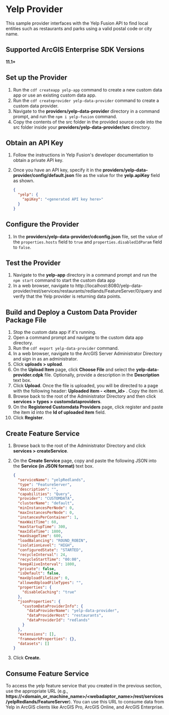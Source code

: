 # Yelp Provider

This sample provider interfaces with the Yelp Fusion API to find local
entities such as restaurants and parks using a valid postal code or city
name.

## Supported ArcGIS Enterprise SDK Versions
**11.1+**

## Set up the Provider

1.  Run the `cdf createapp yelp-app` command to create a new custom data
    app or use an existing custom data app.
2.  Run the `cdf createprovider yelp-data-provider` command to create a
    custom data provider.
3.  Navigate to the **providers/yelp-data-provider** directory in a
    command prompt, and run the `npm i yelp-fusion` command.
4.  Copy the contents of the src folder in the provided source code into
    the src folder inside your **providers/yelp-data-provider/src**
    directory.

## Obtain an API Key

1.  Follow the instructions in Yelp Fusion's developer documentation to
    obtain a private API key.

2.  Once you have an API key, specify it in the
    **providers/yelp-data-provider/config/default.json** file as the value for
    the **yelp.apiKey** field as shown.

    ```json
    {
      "yelp": {
        "apiKey": "<generated API key here>"
      }
    }
    ```

## Configure the Provider

1.  In the **providers/yelp-data-provider/cdconfig.json** file, set the value of the
    `properties.hosts` field to `true` and
    `properties.disabledIdParam` field to `false`.

## Test the Provider

1.  Navigate to the **yelp-app** directory in a command prompt and run
    the `npm start` command to start the custom data app
2.  In a web browser, navigate to
    http://localhost:8080/yelp-data-provider/rest/services/restaurants/redlands/FeatureServer/0/query
    and verify that the Yelp provider is returning data points.

## Build and Deploy a Custom Data Provider Package File

1.  Stop the custom data app if it's running.
2.  Open a command prompt and navigate to the custom data app directory.
3.  Run the `cdf export yelp-data-provider` command.
4.  In a web browser, navigate to the ArcGIS Server Administrator
    Directory and sign in as an administrator.
5.  Click **uploads \> upload**.
6.  On the **Upload Item** page, click **Choose File** and select the
    **yelp-data-provider.cdpk** file. Optionally, provide a description
    in the **Description** text box.
7.  Click **Upload**. Once the file is uploaded, you will be directed to
    a page with the following header: **Uploaded item - \<item_id\>** .
    Copy the item id.
8.  Browse back to the root of the Administrator Directory and then
    click **services \> types \> customdataproviders**.
9.  On the **Registered Customdata Providers** page, click register and
    paste the item id into the **Id of uploaded item** field.
10. Click **Register**.

## Create Feature Service

1.  Browse back to the root of the Administrator Directory and click
    **services > createService**.

2.  On the **Create Service** page, copy and paste the following JSON
    into the **Service (in JSON format)** text box.

    ```json
    {
      "serviceName": "yelpRedlands",
      "type": "FeatureServer",
      "description": "",
      "capabilities": "Query",
      "provider": "CUSTOMDATA",
      "clusterName": "default",
      "minInstancesPerNode": 0,
      "maxInstancesPerNode": 0,
      "instancesPerContainer": 1,
      "maxWaitTime": 60,
      "maxStartupTime": 300,
      "maxIdleTime": 1800,
      "maxUsageTime": 600,
      "loadBalancing": "ROUND_ROBIN",
      "isolationLevel": "HIGH",
      "configuredState": "STARTED",
      "recycleInterval": 24,
      "recycleStartTime": "00:00",
      "keepAliveInterval": 1800,
      "private": false,
      "isDefault": false,
      "maxUploadFileSize": 0,
      "allowedUploadFileTypes": "",
      "properties": {
        "disableCaching": "true"
      },
      "jsonProperties": {
        "customDataProviderInfo": {
          "dataProviderName": "yelp-data-provider",
          "dataProviderHost": "restaurants",
          "dataProviderId": "redlands"
        }
      },
      "extensions": [],
      "frameworkProperties": {},
      "datasets": []
    }
    ```

3.  Click **Create.**

## Consume Feature Service

To access the yelp feature service that you created in the previous
section, use the appropriate URL (e.g.,
**https://\<domain_or_machine_name\>/\<webadaptor_name\>/rest/services/yelpRedlands/FeatureServer**).
You can use this URL to consume data from Yelp in ArcGIS clients like
ArcGIS Pro, ArcGIS Online, and ArcGIS Enterprise.
